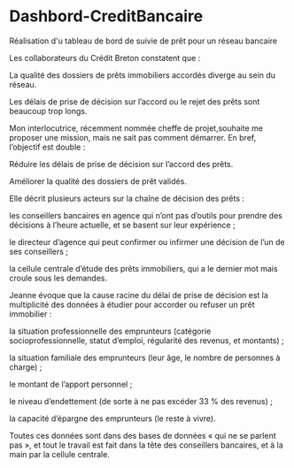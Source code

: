# Dashbord-CreditBancaire
Réalisation d'u tableau de bord de suivie de prêt pour un  réseau bancaire

Les collaborateurs du Crédit Breton constatent que :

La qualité des dossiers de prêts immobiliers accordés diverge au sein du réseau.

Les délais de prise de décision sur l’accord ou le rejet des prêts sont beaucoup trop longs.

Mon interlocutrice, récemment nommée cheffe de projet,souhaite me proposer une mission, mais ne sait pas comment démarrer.
En bref, l’objectif est double :

Réduire les délais de prise de décision sur l’accord des prêts.

Améliorer la qualité des dossiers de prêt validés.

Elle décrit plusieurs acteurs sur la chaîne de décision des prêts :

les conseillers bancaires en agence qui n’ont pas d’outils pour prendre des décisions à l’heure actuelle, et se basent sur leur expérience ;

le directeur d’agence qui peut confirmer ou infirmer une décision de l’un de ses conseillers ;

la cellule centrale d’étude des prêts immobiliers, qui a le dernier mot mais croule sous les demandes.

Jeanne évoque que la cause racine du délai de prise de décision est la multiplicité des données à étudier pour accorder ou refuser un prêt immobilier :

la situation professionnelle des emprunteurs (catégorie socioprofessionnelle, statut d’emploi, régularité des revenus, et montants) ;

la situation familiale des emprunteurs (leur âge, le nombre de personnes à charge) ;

le montant de l’apport personnel ;

le niveau d’endettement (de sorte à ne pas excéder 33 % des revenus) ;

la capacité d’épargne des emprunteurs (le reste à vivre).

Toutes ces données sont dans des bases de données « qui ne se parlent pas », et tout le travail est fait dans la tête des conseillers bancaires, et à la main par la cellule centrale.

